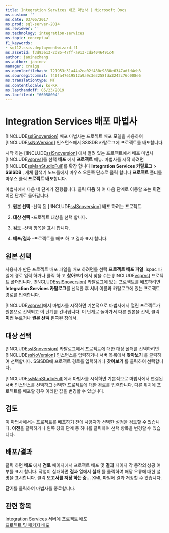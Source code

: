 ```yaml
---
title: Integration Services 배포 마법사 | Microsoft Docs
ms.custom: ''
ms.date: 03/06/2017
ms.prod: sql-server-2014
ms.reviewer: ''
ms.technology: integration-services
ms.topic: conceptual
f1_keywords:
- sql12.ssis.deploymentwizard.f1
ms.assetid: f3d93e13-2d85-47ff-a913-cda4046491c4
author: janinezhang
ms.author: janinez
manager: craigg
ms.openlocfilehash: 721953c31a44a2ea02f480c9830e6347adfd4eb3
ms.sourcegitcommit: f40fa47619512a9a9c3e3258fda3242c76c008e6
ms.translationtype: MT
ms.contentlocale: ko-KR
ms.lasthandoff: 05/23/2019
ms.locfileid: "66058004"
---
```

# <a name="integration-services-deployment-wizard"></a>Integration Services 배포 마법사
  [!INCLUDE[ssISnoversion](../includes/ssisnoversion-md.md)] 배포 마법사는 프로젝트 배포 모델을 사용하여 [!INCLUDE[ssNoVersion](../includes/ssnoversion-md.md)] 인스턴스에서 SSISDB 카탈로그에 프로젝트를 배포합니다.  
  
 시작 하는 [!INCLUDE[ssISnoversion](../includes/ssisnoversion-md.md)] 에서 열려 있는 프로젝트에서 배포 마법사 [!INCLUDE[vsprvs](../includes/vsprvs-md.md)]를 선택 **배포** 에서 **프로젝트** 메뉴. 마법사를 시작 하려면 [!INCLUDE[ssManStudioFull](../includes/ssmanstudiofull-md.md)]를 확장 합니다 **Integration Services 카탈로그** > **SSISDB** , 개체 탐색기 노드를에서 마우스 오른쪽 단추로 클릭 합니다 **프로젝트** 폴더를 마우스 클릭 **프로젝트 배포**합니다.  
  
 마법사에서 다음 네 단계가 진행됩니다. 클릭 **다음** 하 여 다음 단계로 이동할 또는 **이전** 이전 단계로 돌아갑니다.  
  
1.  **원본 선택** -선택 된 [!INCLUDE[ssISnoversion](../includes/ssisnoversion-md.md)] 배포 하려는 프로젝트.  
  
2.  **대상 선택** -프로젝트 대상을 선택 합니다.  
  
3.  **검토** -선택 항목을 표시 합니다.  
  
4.  **배포/결과** -프로젝트를 배포 하 고 결과 표시 합니다.  
  
## <a name="select-source"></a>원본 선택  
 사용자가 만든 프로젝트 배포 파일을 배포 하려면를 선택 **프로젝트 배포 파일** .ispac 파일에 경로 입력 하거나 클릭 하 고 **찾아보기** 에서 찾을 수는 [!INCLUDE[vsprvs](../includes/vsprvs-md.md)] 프로젝트 폴더입니다. [!INCLUDE[ssISnoversion](../includes/ssisnoversion-md.md)] 카탈로그에 있는 프로젝트를 배포하려면 **Integration Services 카탈로그**를 선택한 후 서버 이름과 카탈로그에 있는 프로젝트 경로를 입력합니다.  
  
 [!INCLUDE[vsprvs](../includes/vsprvs-md.md)]에서 마법사를 시작하면 기본적으로 마법사에서 열린 프로젝트가 원본으로 선택되고 이 단계를 건너뜁니다. 이 단계로 돌아가서 다른 원본을 선택, 클릭 **이전** 누르거나 **원본 선택** 왼쪽된 창에서.  
  
## <a name="select-destination"></a>대상 선택  
 [!INCLUDE[ssISnoversion](../includes/ssisnoversion-md.md)] 카탈로그에서 프로젝트에 대한 대상 폴더를 선택하려면 [!INCLUDE[ssNoVersion](../includes/ssnoversion-md.md)] 인스턴스를 입력하거나 서버 목록에서 **찾아보기** 를 클릭하여 선택합니다. SSISDB에 프로젝트 경로를 입력하거나 **찾아보기** 를 클릭하여 선택합니다.  
  
 [!INCLUDE[ssManStudioFull](../includes/ssmanstudiofull-md.md)]에서 마법사를 시작하면 기본적으로 마법사에서 연결된 서버 인스턴스를 선택하고 선택한 프로젝트에 대한 경로를 입력합니다. 다른 위치에 프로젝트를 배포할 경우 이러한 값을 변경할 수 있습니다.  
  
## <a name="review"></a>검토  
 이 마법사에서는 프로젝트를 배포하기 전에 사용자가 선택한 설정을 검토할 수 있습니다. **이전**을 클릭하거나 왼쪽 창의 단계 중 하나를 클릭하여 선택 항목을 변경할 수 있습니다.  
  
## <a name="deployresults"></a>배포/결과  
 클릭 하면 **배포** 에서 **검토** 페이지에서 프로젝트 배포 및 **결과** 페이지 각 동작의 성공 여부를 표시 합니다. 작업이 실패하면 **결과** 열에서 **실패** 를 클릭하여 해당 오류에 대한 설명을 표시합니다. 클릭 **보고서를 저장 하는 중...**  XML 파일에 결과 저장할 수 있습니다.  
  
 **닫기**를 클릭하여 마법사를 종료합니다.  
  
## <a name="see-also"></a>관련 항목  
 [Integration Services 서버에 프로젝트 배포](../../2014/integration-services/deploy-projects-to-integration-services-server.md)   
 [프로젝트 및 패키지 배포](packages/deploy-integration-services-ssis-projects-and-packages.md)  
  
  
